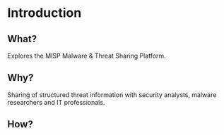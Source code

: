 # Introduction

## What?

Explores the MISP Malware & Threat Sharing Platform.

## Why?

Sharing of structured threat information with security analysts, malware researchers and IT professionals. 

## How?


